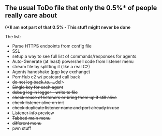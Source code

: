 ## The usual ToDo file that only the 0.5%* of people really care about
__(*)I am not part of that 0.5% - This stuff might never be done__

The list:
- Parse HTTPS endpoints from config file
- SSL
- setup a way to see full list of commands/responses for agents
- Auto-Generate (at least) powershell code from listener menu
- stream file by splitting it (like a real C2)
- Agents handshake (pgp key exchange)
- PornHub c2 w/ postcard call back
- <del>do not log back_to.....</del>del>
- <del>Single key for each agent</del>
- <del>debug log in logger - write to file</del>
- <del>check reuse of listeners or bring them up if still alive</del>
- <del>check listener alive on init</del>
- <del>check duplicate listener name and port already in use</del>
- <del>Listener info preview</del>
- <del>Tabbed main menu</del>
- <del>different menu</del>
- pwn stuff